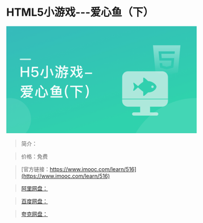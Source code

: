# HTML5小游戏---爱心鱼（下）

![img](../../assets/5fe442eb0001782505400304.jpg)

> 简介：

> 价格：免费

> [官方链接：https://www.imooc.com/learn/516](https://www.imooc.com/learn/516)

> [阿里网盘：]()

> [百度网盘：]()

> [夸克网盘：]()
